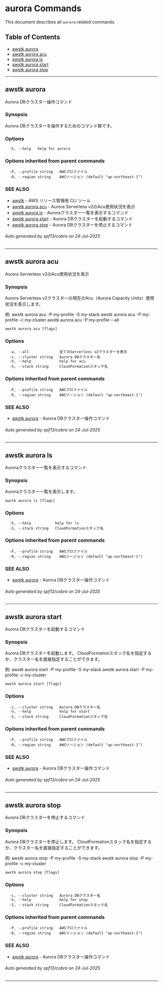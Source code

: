 # aurora Commands

This document describes all `aurora` related commands.

## Table of Contents

- [awstk aurora](#awstk-aurora)
- [awstk aurora acu](#awstk-aurora-acu)
- [awstk aurora ls](#awstk-aurora-ls)
- [awstk aurora start](#awstk-aurora-start)
- [awstk aurora stop](#awstk-aurora-stop)

---

## awstk aurora

Aurora DBクラスター操作コマンド

### Synopsis

Aurora DBクラスターを操作するためのコマンド群です。

### Options

```
  -h, --help   help for aurora
```

### Options inherited from parent commands

```
  -P, --profile string   AWSプロファイル
  -R, --region string    AWSリージョン (default "ap-northeast-1")
```

### SEE ALSO

* [awstk](README.md)	 - AWS リソース管理用 CLI ツール
* [awstk aurora acu](aurora.md#awstk-aurora-acu)	 - Aurora Serverless v2のAcu使用状況を表示
* [awstk aurora ls](aurora.md#awstk-aurora-ls)	 - Auroraクラスター一覧を表示するコマンド
* [awstk aurora start](aurora.md#awstk-aurora-start)	 - Aurora DBクラスターを起動するコマンド
* [awstk aurora stop](aurora.md#awstk-aurora-stop)	 - Aurora DBクラスターを停止するコマンド

###### Auto generated by spf13/cobra on 24-Jul-2025

---

## awstk aurora acu

Aurora Serverless v2のAcu使用状況を表示

### Synopsis

Aurora Serverless v2クラスターの現在のAcu（Aurora Capacity Units）使用状況を表示します。

例:
  awstk aurora acu -P my-profile -S my-stack
  awstk aurora acu -P my-profile -c my-cluster
  awstk aurora acu -P my-profile --all

```
awstk aurora acu [flags]
```

### Options

```
  -a, --all              全てのServerless v2クラスターを表示
  -c, --cluster string   Aurora DBクラスター名
  -h, --help             help for acu
  -S, --stack string     CloudFormationスタック名
```

### Options inherited from parent commands

```
  -P, --profile string   AWSプロファイル
  -R, --region string    AWSリージョン (default "ap-northeast-1")
```

### SEE ALSO

* [awstk aurora](aurora.md)	 - Aurora DBクラスター操作コマンド

###### Auto generated by spf13/cobra on 24-Jul-2025

---

## awstk aurora ls

Auroraクラスター一覧を表示するコマンド

### Synopsis

Auroraクラスター一覧を表示します。

```
awstk aurora ls [flags]
```

### Options

```
  -h, --help           help for ls
  -S, --stack string   CloudFormationスタック名
```

### Options inherited from parent commands

```
  -P, --profile string   AWSプロファイル
  -R, --region string    AWSリージョン (default "ap-northeast-1")
```

### SEE ALSO

* [awstk aurora](aurora.md)	 - Aurora DBクラスター操作コマンド

###### Auto generated by spf13/cobra on 24-Jul-2025

---

## awstk aurora start

Aurora DBクラスターを起動するコマンド

### Synopsis

Aurora DBクラスターを起動します。
CloudFormationスタック名を指定するか、クラスター名を直接指定することができます。

例:
  awstk aurora start -P my-profile -S my-stack
  awstk aurora start -P my-profile -c my-cluster

```
awstk aurora start [flags]
```

### Options

```
  -c, --cluster string   Aurora DBクラスター名
  -h, --help             help for start
  -S, --stack string     CloudFormationスタック名
```

### Options inherited from parent commands

```
  -P, --profile string   AWSプロファイル
  -R, --region string    AWSリージョン (default "ap-northeast-1")
```

### SEE ALSO

* [awstk aurora](aurora.md)	 - Aurora DBクラスター操作コマンド

###### Auto generated by spf13/cobra on 24-Jul-2025

---

## awstk aurora stop

Aurora DBクラスターを停止するコマンド

### Synopsis

Aurora DBクラスターを停止します。
CloudFormationスタック名を指定するか、クラスター名を直接指定することができます。

例:
  awstk aurora stop -P my-profile -S my-stack
  awstk aurora stop -P my-profile -c my-cluster

```
awstk aurora stop [flags]
```

### Options

```
  -c, --cluster string   Aurora DBクラスター名
  -h, --help             help for stop
  -S, --stack string     CloudFormationスタック名
```

### Options inherited from parent commands

```
  -P, --profile string   AWSプロファイル
  -R, --region string    AWSリージョン (default "ap-northeast-1")
```

### SEE ALSO

* [awstk aurora](aurora.md)	 - Aurora DBクラスター操作コマンド

###### Auto generated by spf13/cobra on 24-Jul-2025

---

